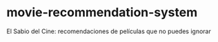 # movie-recommendation-system
El Sabio del Cine: recomendaciones de películas que no puedes ignorar
